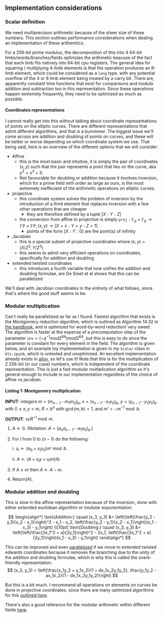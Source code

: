 ## Implementation considerations

### Scalar definition

We need multiprecision arithmetic because of the sheer size of these numbers. This section outlines performance considerations when dealing an implementation of these arithemtics.

For a 256-bit prime modulus, the decomposition of this into 4 64-bit limbs/words/branches/fields optimizes the arithmetic beacuse of the fact that each limb fits natively into 64-bit cpu registers. The general idea for squaring / multiplying 4-limb elements is that the operation produces an 8-limb element, which could be considered as a `long` type, with any potential overflow of the 4 or 8 limb element being treated by a carry bit. There are, apparently constant time functions that exist for comparisons and modulo addition and subtraction too in this representation. Since these operations happen extremely frequently, they need to be optimized as much as possible. 

#### Coordinates representations

I cannot really get into this without talking about coordinate representations of points on the elliptic curves. There are different representations that admit different algorithms, and that is a bummmer. The biggest issue we'll come across are addition and doubling of points on curves, and these will be better or worse depending on which coordinate system we use. That being said, here is an overview of the different options that we will consider:

- Affine
    - this is the most basic and intuitive, it is simply the pair of coordinates $(x,y)$ such that the pair represents a point that lies on the curve, aka $y^2=x^3+3$. 
    - Not favourable for doubling or addition because it involves inversion, which for a prime field with order as large as ours, is the most extremely ineffecient of the arithmetic operations on elliptic curves. 
- projective
    - this coordinate system solves the problem of inversion by the introduction of a third element that replaces inversion with a few other operations that are cheaper
        - they are therefore defined by a tuple $[X : Y : Z]$
    - the conversion from affine to projective is simply $\texttt{proj}: \mathbb{F}_p\times\mathbb{F}_p\to\mathbb{F}\mathbb{P}\times\mathbb{F}\mathbb{P}; (x,y)\to [X=x : Y=y : Z=1]$
        - points of the form $[X : Y : 0]$ are the point(s) of infinity 
- Jacobian
    - this is a special subset of projective coordinates where $(x,y) = (X/Z^2, Y/Z^3)$
    - this seems to admit very efficient operations on coordinates, specifically for addition and doubling
- extended twisted coordinates
    - this introduces a fourth variable that now unifies the addition and doubling formulae, are De Smet et al shows that this can be parallelized

We'll deal with Jacobian coordinates in the entirety of what follows, since that's where the good stuff seems to be.


### Modular multiplication

Can't really be parallelized as far as I found. Fastest algorithm that exists is the Montgomery reduction algorithm, which is outlined as Algorithm 14.32 in [the handbook](https://cacr.uwaterloo.ca/hac/about/chap14.pdf), and is optimized for word-by-word reduction! very sweet. The algorithm is faster at the expense of a precomputation step of the parameter $\texttt{inv}=(-q^{-1}mod 2^64)mod 2^64$, but this is easy to do since the parameter is constant for every element in the field. The algorithm is given below, and an example toy implementation is given in my `Scalar` class in `bls.ipynb`, which is untested and unoptimized. An excellent implementation already exists in [alloy](https://docs.rs/ruint/1.12.3/src/ruint/algorithms/mul_redc.rs.html#7), so let's use it! Note that this is for the multiplication of 2 256-bit (in our case) numbers, which is independent of the coordinate representation. This is just a fast modular multiplication algorithm so it's general enough to include in our implementation regardless of the choice of affine vs jacobian.

#### Listing 1: Montgomery multiplication

**INPUT**: integers $m = (m_{n-1} \cdots m_1 m_0)_b$, $x = (x_{n-1} \cdots x_1 x_0)_b$, $y = (y_{n-1} \cdots y_1 y_0)_b$
with $0 \leq x, y < m$, $R = b^n$ with $\gcd(m, b) = 1$, and $m' = -m^{-1} \bmod b$.

**OUTPUT**: $xyR^{-1} \bmod m$.

1. $A \leftarrow 0$. (Notation: $A = (a_n a_{n-1} \cdots a_1 a_0)_b$.)
2. For $i$ from $0$ to $(n - 1)$ do the following:

   i.  $u_i \leftarrow (a_0 + x_i y_0)m' \bmod b$.

   ii. $A \leftarrow (A + x_i y + u_i m)/b$.
   
3. If $A \geq m$ then $A \leftarrow A - m$.
4. Return($A$).
 


### Modular addition and doubling

This is slow in the affine representation because of the inversion, done with either extended euclidean algorithm or modular exponentiation. 

$$
\begin{align*}
\text{Addition:} \quad (x_3, y_3) &= \left(\left(\frac{y_2 - y_1}{x_2 - x_1}\right)^2 - x_1 - x_2, \left(\frac{y_2 - y_1}{x_2 - x_1}\right)(x_1 - x_3) - y_1\right) \\[10pt]
\text{Doubling:} \quad (x_3, y_3) &= \left(\left(\frac{3x_1^2 + a}{2y_1}\right)^2 - 2x_1, \left(\frac{3x_1^2 + a}{2y_1}\right)(x_1 - x_3) - y_1\right)
\end{align*}
$$

This can be improved and even [parallelized](https://doi.org/10.3390/s24031030) if we move to extended twisted edwards coordinates because it removes the branching due to the unity of the addition and doubling formulae, which is why this is called the snark-friendly representation:
$$
(x_3, y_3) = \left(\frac{x_1y_2 + y_1x_2}{1 + dx_1x_2y_1y_2}, \frac{y_1y_2 - ax_1x_2}{1 - dx_1x_2y_1y_2}\right)
$$

But this is a bit much. I recommend all operations on elements on curves be done in projective coordinates, since there are many optimized algorithms for this [outlined here](https://eprint.iacr.org/2015/1060.pdf). 

There's also a good reference for the modular arithmetic within different fields [here](https://eprint.iacr.org/2022/367.pdf). 

